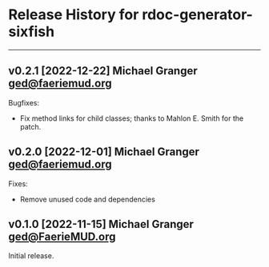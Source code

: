 # Release History for rdoc-generator-sixfish

---

## v0.2.1 [2022-12-22] Michael Granger <ged@faeriemud.org>

Bugfixes:

- Fix method links for child classes; thanks to Mahlon E. Smith for the patch.


## v0.2.0 [2022-12-01] Michael Granger <ged@faeriemud.org>

Fixes:

- Remove unused code and dependencies


## v0.1.0 [2022-11-15] Michael Granger <ged@FaerieMUD.org>

Initial release.

